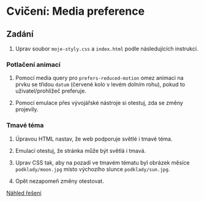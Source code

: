 # Cvičení: Media preference

## Zadání

1. Uprav soubor `moje-styly.css` a `index.html` podle následujících instrukcí.

### Potlačení animací

1. Pomocí media query pro `prefers-reduced-motion` omez animaci na prvku se třídou `datum` (červené kolo v levém dolním rohu), pokud to uživatel/prohlížeč preferuje.

1. Pomocí emulace přes vývojářské nástroje si otestuj, zda se změny projevily.

### Tmavé téma

1. Úpravou HTML nastav, že web podporuje světlé i tmavé téma.

1. Emulací otestuj, že stránka může být světlá i tmavá.

1. Uprav CSS tak, aby na pozadí ve tmavém tématu byl obrázek měsíce `podklady/moon.jpg` místo výchozího slunce `podklady/sun.jpg`.

1. Opět nezapomeň změny otestovat.

[Náhled řešení](https://czechitas-podklady.cz/cviceni-media-preference/)
